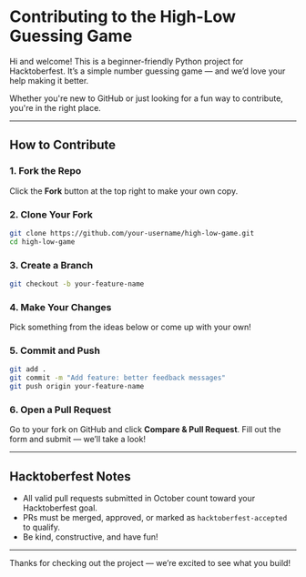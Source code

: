 # Contributing to the High-Low Guessing Game

Hi and welcome! This is a beginner-friendly Python project for Hacktoberfest. It’s a simple number guessing game — and we’d love your help making it better.

Whether you're new to GitHub or just looking for a fun way to contribute, you're in the right place.

---

## How to Contribute

### 1. Fork the Repo
Click the **Fork** button at the top right to make your own copy.

### 2. Clone Your Fork
```bash
git clone https://github.com/your-username/high-low-game.git
cd high-low-game
```

### 3. Create a Branch
```bash
git checkout -b your-feature-name
```

### 4. Make Your Changes
Pick something from the ideas below or come up with your own!

### 5. Commit and Push
```bash
git add .
git commit -m "Add feature: better feedback messages"
git push origin your-feature-name
```

### 6. Open a Pull Request
Go to your fork on GitHub and click **Compare & Pull Request**. Fill out the form and submit — we’ll take a look!

---

## Hacktoberfest Notes

- All valid pull requests submitted in October count toward your Hacktoberfest goal.
- PRs must be merged, approved, or marked as `hacktoberfest-accepted` to qualify.
- Be kind, constructive, and have fun!

---

Thanks for checking out the project — we’re excited to see what you build!
